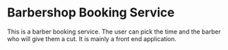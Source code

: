 # Barbershop Booking Service

This is a barber booking service. The user can pick the time and the barber who will give them a cut.
It is mainly a front end application.
